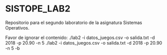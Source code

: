# SISTOPE_LAB2
Repositorio para el segundo laboratorio de la asignatura Sistemas Operativos.

Favor de ignorar el contenido:
./lab2 -i datos_juegos.csv -o salida.txt -d 2018 -p 20.90 -n 5
./lab2 -i datos_juegos.csv -o salida.txt -d 2018 -p 20.90 -n 5 -b
